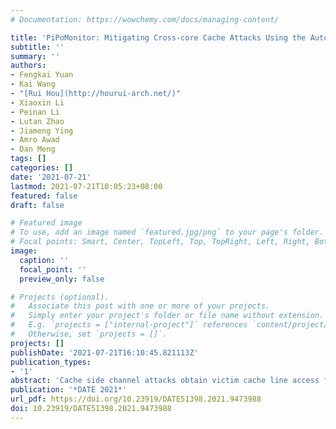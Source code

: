 ```yaml
---
# Documentation: https://wowchemy.com/docs/managing-content/

title: 'PiPoMonitor: Mitigating Cross-core Cache Attacks Using the Auto-Cuckoo Filter'
subtitle: ''
summary: ''
authors:
- Fengkai Yuan
- Kai Wang
- "[Rui Hou](http://hourui-arch.net/)"
- Xiaoxin Li
- Peinan Li
- Lutan Zhao
- Jiameng Ying
- Amro Awad
- Dan Meng
tags: []
categories: []
date: '2021-07-21'
lastmod: 2021-07-21T10:05:23+08:00
featured: false
draft: false

# Featured image
# To use, add an image named `featured.jpg/png` to your page's folder.
# Focal points: Smart, Center, TopLeft, Top, TopRight, Left, Right, BottomLeft, Bottom, BottomRight.
image:
  caption: ''
  focal_point: ''
  preview_only: false

# Projects (optional).
#   Associate this post with one or more of your projects.
#   Simply enter your project's folder or file name without extension.
#   E.g. `projects = ["internal-project"]` references `content/project/deep-learning/index.md`.
#   Otherwise, set `projects = []`.
projects: []
publishDate: '2021-07-21T16:10:45.821113Z'
publication_types:
- '1'
abstract: 'Cache side channel attacks obtain victim cache line access footprint to infer security-critical information. Among them, cross-core attacks exploiting the shared last level cache are more threatening as their simplicity to set up and high capacity. Stateful approaches of detection-based mitigation observe precise cache behaviors and protect specific cache lines that are suspected of being attacked. However, their recording structures incur large storage overhead and are vulnerable to reverse engineering attacks. Exploring the intrinsic non-determinate layout of a traditional Cuckoo filter, this paper proposes a space efficient Auto-Cuckoo filter to record access footprints, which succeed to decrease storage overhead and resist reverse engineering attacks at the same time. With Auto-Cuckoo filter, we propose PiPoMonitor to detect Ping-Pong patterns and prefetch specific cache line to interfere with adversaries’ cache probes. Security analysis shows the PiPoMonitor can effectively mitigate cross-core attacks and the Auto-Cuckoo filter is immune to reverse engineering attacks. Evaluation results indicate PiPoMonitor has negligible impact on performance and the storage overhead is only 0.37%, an order of magnitude lower than previous stateful approaches.'
publication: '*DATE 2021*'
url_pdf: https://doi.org/10.23919/DATE51398.2021.9473988
doi: 10.23919/DATE51398.2021.9473988
---
```

